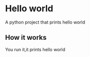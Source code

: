 # Hello world
A python project that prints hello world

## How it works

You run it,it prints hello world
